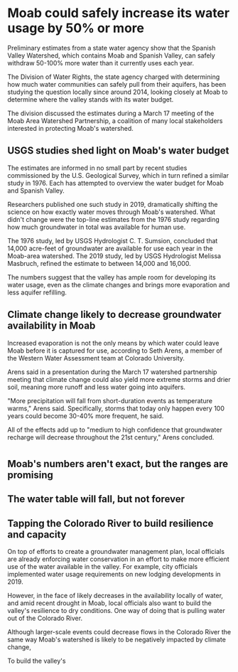 # Moab could safely increase its water usage by 50% or more

Preliminary estimates from a state water agency show that the Spanish Valley Watershed, which contains Moab and Spanish Valley, can safely withdraw 50-100% more water than it currently uses each year.

The Division of Water Rights, the state agency charged with determining how much water communities can safely pull from their aquifers, has been studying the question locally since around 2014, looking closely at Moab to determine where the valley stands with its water budget.

The division discussed the estimates during a March 17 meeting of the Moab Area Watershed Partnership, a coalition of many local stakeholders interested in protecting Moab's watershed.

## USGS studies shed light on Moab's water budget

The estimates are informed in no small part by recent studies commissioned by the U.S. Geological Survey, which in turn refined a similar study in 1976. Each has attempted to overview the water budget for Moab and Spanish Valley.

Researchers published one such study in 2019, dramatically shifting the science on how exactly water moves through Moab's watershed. What didn't change were the top-line estimates from the 1976 study regarding how much groundwater in total was available for human use.

The 1976 study, led by USGS Hydrologist C. T. Sumsion, concluded that 14,000 acre-feet of groundwater are available for use each year in the Moab-area watershed. The 2019 study, led by USGS Hydrologist Melissa Masbruch, refined the estimate to between 14,000 and 16,000.

The numbers suggest that the valley has ample room for developing its water usage, even as the climate changes and brings more evaporation and less aquifer refilling.

## Climate change likely to decrease groundwater availability in Moab

Increased evaporation is not the only means by which water could leave Moab before it is captured for use, according to Seth Arens, a member of the Western Water Assessment team at Colorado University.

Arens said in a presentation during the March 17 watershed partnership meeting that climate change could also yield more extreme storms and drier soil, meaning more runoff and less water going into aquifers.

"More precipitation will fall from short-duration events as temperature warms," Arens said. Specifically, storms that today only happen every 100 years could become 30-40% more frequent, he said.

All of the effects add up to "medium to high confidence that groundwater recharge will decrease throughout the 21st century," Arens concluded.

#

## Moab's numbers aren't exact, but the ranges are promising

## The water table will fall, but not forever



## Tapping the Colorado River to build resilience and capacity

On top of efforts to create a groundwater management plan, local officials are already enforcing water conservation in an effort to make more efficient use of the water available in the valley. For example, city officials implemented water usage requirements on new lodging developments in 2019.

However, in the face of likely decreases in the availability locally of water, and amid recent drought in Moab, local officials also want to build the valley's resilience to dry conditions. One way of doing that is pulling water out of the Colorado River.

Although larger-scale events could decrease flows in the Colorado River the same way Moab's watershed is likely to be negatively impacted by climate change, 

To build the valley's 
